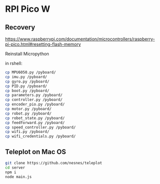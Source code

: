 # RPI Pico W

## Recovery

https://www.raspberrypi.com/documentation/microcontrollers/raspberry-pi-pico.html#resetting-flash-memory

Reinstall Micropython


in rshell:

```bash
cp MPU6050.py /pyboard/
cp imu.py /pyboard/
cp gyro.py /pyboard/
cp PID.py /pyboard/
cp boot.py /pyboard/
cp parameters.py /pyboard/
cp controller.py /pyboard/
cp encoder_pio.py /pyboard/
cp motor.py /pyboard/
cp robot.py /pyboard/
cp robot_state.py /pyboard/
cp feedforward.py /pyboard/
cp speed_controller.py /pyboard/
cp wifi.py /pyboard/
cp wifi_credentials.py /pyboard/
```

## Teleplot on Mac OS

```bash
git clone https://github.com/nesnes/teleplot
cd server
npm i
node main.js
```
